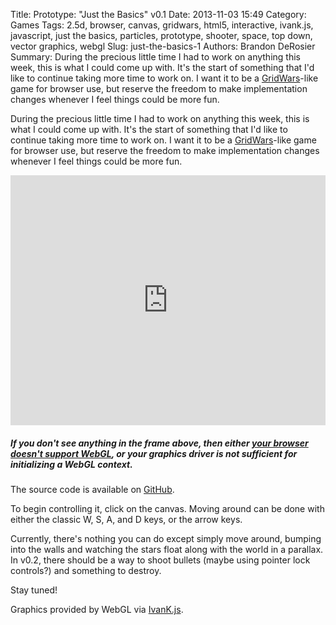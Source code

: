 Title: Prototype: "Just the Basics" v0.1
Date: 2013-11-03 15:49
Category: Games
Tags: 2.5d, browser, canvas, gridwars, html5, interactive, ivank.js, javascript, just the basics, particles, prototype, shooter, space, top down, vector graphics, webgl
Slug: just-the-basics-1
Authors: Brandon DeRosier
Summary: During the precious little time I had to work on anything this week, this is what I could come up with. It's the start of something that I'd like to continue taking more time to work on. I want it to be a <a href="http://maxgames.googlecode.com/svn/trunk/vectorzone/" title="GridWars source code" target="_blank">GridWars</a>-like game for browser use, but reserve the freedom to make implementation changes whenever I feel things could be more fun.

During the precious little time I had to work on anything this week, this is what I could come up with. It's the start of something that I'd like to continue taking more time to work on. I want it to be a <a href="http://maxgames.googlecode.com/svn/trunk/vectorzone/" title="GridWars source code" target="_blank">GridWars</a>-like game for browser use, but reserve the freedom to make implementation changes whenever I feel things could be more fun.

<iframe src="http://bdero.me/jtb-releases/v0.1/" height="400" width="100%" frameborder="no"></iframe><h5><strong>If you don't see anything in the frame above, then either <a title="Check if your browser supports WebGL" href="http://get.webgl.org/" target="_blank">your browser doesn't support WebGL</a>, or your graphics driver is not sufficient for initializing a WebGL context.</strong></h5>
The source code is available on <a title="Just the Basics v0.1 source code" href="https://github.com/bdero/just-the-basics/tree/v0.1" target="_blank">GitHub</a>.

To begin controlling it, click on the canvas. Moving around can be done with either the classic W, S, A, and D keys, or the arrow keys.

Currently, there's nothing you can do except simply move around, bumping into the walls and watching the stars float along with the world in a parallax. In v0.2, there should be a way to shoot bullets (maybe using pointer lock controls?) and something to destroy.

Stay tuned!

Graphics provided by WebGL via <a href="http://lib.ivank.net/" target="_blank">IvanK.js</a>.
